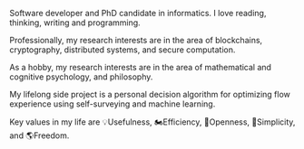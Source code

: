 <!--
**stanbar/stanbar** is a ✨ _special_ ✨ repository because its `README.md` (this file) appears on your GitHub profile.

Here are some ideas to get you started:

- 🔭 I’m currently working on ...
- 🌱 I’m currently learning ...
- 👯 I’m looking to collaborate on ...
- 🤔 I’m looking for help with ...
- 💬 Ask me about ...
- 📫 How to reach me: ...
- 😄 Pronouns: ...
- ⚡ Fun fact: ...
-->

Software developer and PhD candidate in informatics. I love reading, thinking, writing and programming.

Professionally, my research interests are in the area of blockchains, cryptography, distributed systems, and secure computation.

As a hobby, my research interests are in the area of mathematical and cognitive psychology, and philosophy.

My lifelong side project is a personal decision algorithm for optimizing flow experience using self-surveying and machine learning.

Key values in my life are 💡Usefulness, 🏍️Efficiency, 🧠Openness, 🍎Simplicity, and 🌎Freedom.
